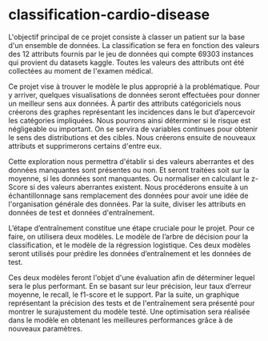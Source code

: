 # classification-cardio-disease
L'objectif principal de ce projet consiste à classer un patient sur la base d'un ensemble de données. La classification se fera en fonction des valeurs des 12 attributs fournis par le jeu de données qui compte 69303 instances qui provient du datasets kaggle. Toutes les valeurs des attributs ont été collectées au moment de l'examen médical.  

Ce projet vise à trouver le modèle le plus approprié à la problématique. Pour y arriver, quelques visualisations de données seront effectuées pour donner un meilleur sens aux données. À partir des attributs catégoriciels nous créerons des graphes représentant les incidences dans le but d’apercevoir les catégories impliquées. Nous pourrons ainsi déterminer si le risque est négligeable ou important. On se servira de variables continues pour obtenir le sens des distributions et des cibles. Nous créerons ensuite de nouveaux attributs et supprimerons certains d'entre eux. 

Cette exploration nous permettra d'établir si des valeurs aberrantes et des données manquantes sont présentes ou non. Et seront traitées soit sur la moyenne, si les données sont manquantes. Ou normaliser en calculant le z-Score si des valeurs aberrantes existent. Nous procéderons ensuite à un échantillonnage sans remplacement des données pour avoir une idée de l'organisation générale des données. Par la suite, diviser les attributs en données de test et données d'entraînement.  

 L’étape d’entraînement constitue une étape cruciale pour le projet. Pour ce faire, on utilisera deux modèles. Le modèle de l’arbre de décision pour la classification, et le modèle de la régression logistique. Ces deux modèles seront utilisés pour prédire les données d’entraînement et les données de test.   

Ces deux modèles feront l'objet d'une évaluation afin de déterminer lequel sera le plus performant. En se basant sur leur précision, leur taux d’erreur moyenne, le recall, le f1-score et le support. Par la suite, un graphique représentant la précision des tests et de l'entraînement sera présenté pour montrer le surajustement du modèle testé. Une optimisation sera réalisée dans le modèle en obtenant les meilleures performances grâce à de nouveaux paramètres. 
